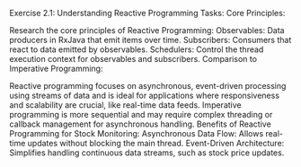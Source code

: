Exercise 2.1: Understanding Reactive Programming
Tasks:
Core Principles:

Research the core principles of Reactive Programming:
Observables: Data producers in RxJava that emit items over time.
Subscribers: Consumers that react to data emitted by observables.
Schedulers: Control the thread execution context for observables and subscribers.
Comparison to Imperative Programming:

Reactive programming focuses on asynchronous, event-driven processing using streams of data and is ideal for applications where responsiveness and scalability are crucial, like real-time data feeds.
Imperative programming is more sequential and may require complex threading or callback management for asynchronous handling.
Benefits of Reactive Programming for Stock Monitoring:
Asynchronous Data Flow: Allows real-time updates without blocking the main thread.
Event-Driven Architecture: Simplifies handling continuous data streams, such as stock price updates.